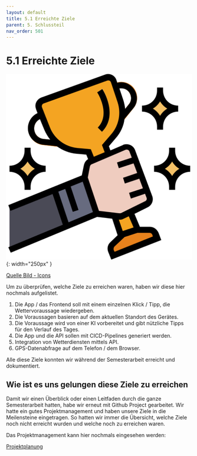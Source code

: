 ```yaml
---
layout: default
title: 5.1 Erreichte Ziele
parent: 5. Schlussteil
nav_order: 501
---
```


# 5.1 Erreichte Ziele

![Funktionalität](../ressources/icons/success.png){: width="250px" }

[Quelle Bild - Icons](../anhang/600-quellen.html#64-icons)

Um zu überprüfen, welche Ziele zu erreichen waren, haben wir diese hier nochmals aufgelistet.

1. Die App / das Frontend soll mit einem einzelnen Klick / Tipp, die Wettervoraussage wiedergeben.
2. Die Voraussagen basieren auf dem aktuellen Standort des Gerätes.
3. Die Voraussage wird von einer KI vorbereitet und gibt nützliche Tipps für den Verlauf des Tages.
4. Die App und die API sollen mit CICD-Pipelines generiert werden.
5. Integration von Wetterdiensten mittels API.
6. GPS-Datenabfrage auf dem Telefon / dem Browser.

Alle diese Ziele konnten wir während der Semesterarbeit erreicht und dokumentiert.

## Wie ist es uns gelungen diese Ziele zu erreichen

Damit wir einen Überblick oder einen Leitfaden durch die ganze Semesterarbeit hatten, habe wir erneut mit Github Project gearbeitet. Wir hatte ein gutes Projektmanagement und haben unsere Ziele in die Meilensteine eingetragen. So hatten wir immer die Übersicht, welche Ziele noch nicht erreicht wurden und welche noch zu erreichen waren.

Das Projektmanagement kann hier nochmals eingesehen werden:

[Projektplanung](https://github.com/users/Euthal02/projects/4/views/2)
